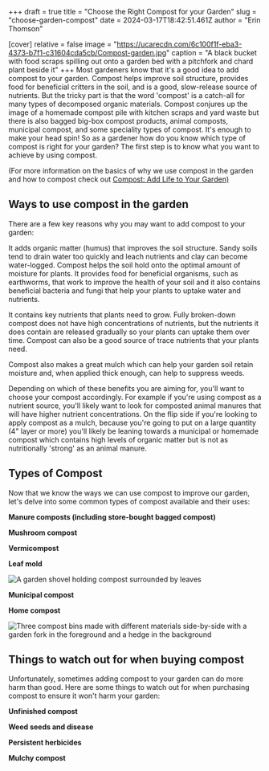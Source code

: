 +++
draft = true
title = "Choose the Right Compost for your Garden"
slug = "choose-garden-compost"
date = 2024-03-17T18:42:51.461Z
author = "Erin Thomson"

[cover]
relative = false
image = "https://ucarecdn.com/6c100f1f-eba3-4373-b7f1-c31604cda5cb/Compost-garden.jpg"
caption = "A black bucket with food scraps spilling out onto a garden bed with a pitchfork and chard plant beside it"
+++
Most gardeners know that it's a good idea to add compost to your garden. Compost helps improve soil structure, provides food for beneficial critters in the soil, and is a good, slow-release source of nutrients. But the tricky part is that the word 'compost' is a catch-all for many types of decomposed organic materials. Compost conjures up the image of a homemade compost pile with kitchen scraps and yard waste but there is also bagged big-box compost products, animal composts, municipal compost, and some speciality types of compost. It's enough to make your head spin! So as a gardener how do you know which type of compost is right for your garden? The first step is to know what you want to achieve by using compost.

(For more information on the basics of why we use compost in the garden and how to compost check out [Compost: Add Life to Your Garden)](https://blog.planter.garden/posts/compost-add-life-to-your-garden/)

## Ways to use compost in the garden

There are a few key reasons why you may want to add compost to your garden:

It adds organic matter (humus) that improves the soil structure. Sandy soils tend to drain water too quickly and leach nutrients and clay can become water-logged. Compost helps the soil hold onto the optimal amount of moisture for plants. It provides food for beneficial organisms, such as earthworms, that work to improve the health of your soil and it also contains beneficial bacteria and fungi that help your plants to uptake water and nutrients.

It contains key nutrients that plants need to grow. Fully broken-down compost does not have high concentrations of nutrients, but the nutrients it does contain are released gradually so your plants can uptake them over time. Compost can also be a good source of trace nutrients that your plants need.

Compost also makes a great mulch which can help your garden soil retain moisture and, when applied thick enough, can help to suppress weeds.

Depending on which of these benefits you are aiming for, you'll want to choose your compost accordingly. For example if you're using compost as a nutrient source, you'll likely want to look for composted animal manures that will have higher nutrient concentrations. On the flip side if you're looking to apply compost as a mulch, because you're going to put on a large quantity (4" layer or more) you'll likely be leaning towards a municipal or homemade compost which contains high levels of organic matter but is not as nutritionally 'strong' as an animal manure.

## Types of Compost

Now that we know the ways we can use compost to improve our garden, let's delve into some common types of compost available and their uses:

**Manure composts (including store-bought bagged compost)**

**Mushroom compost**

**Vermicompost**

**Leaf mold**

![A garden shovel holding compost surrounded by leaves](https://ucarecdn.com/306722b4-de74-4c8c-97e1-35bf61bf65e7/Leaf-compost.jpg)

**Municipal compost**

**Home compost**

![Three compost bins made with different materials side-by-side with a garden fork in the foreground and a hedge in the background](https://ucarecdn.com/45d916c3-82f1-4c36-8335-fb5a10b5ba49/Home-compost-bins.jpg)

## Things to watch out for when buying compost

Unfortunately, sometimes adding compost to your garden can do more harm than good. Here are some things to watch out for when purchasing compost to ensure it won't harm your garden:

**Unfinished compost**

**Weed seeds and disease**

**Persistent herbicides**

**Mulchy compost**
